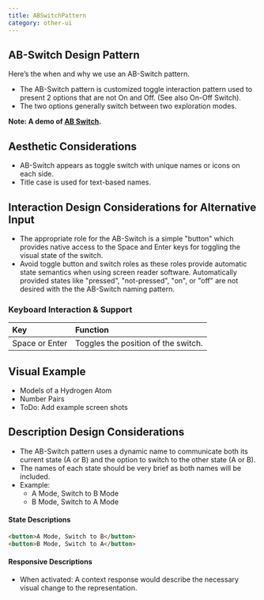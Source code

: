```yaml
---
title: ABSwitchPattern
category: other-ui
---
```


## AB-Switch Design Pattern

Here’s the when and why we use an AB-Switch pattern.

- The AB-Switch pattern is customized toggle interaction pattern used to present 2 options that are not On and Off. (See also On-Off Switch).
- The two options generally switch between two exploration modes.


**Note: A demo of [AB Switch](https://phetsims.github.io/sun/).**

## Aesthetic Considerations
* AB-Switch appears as toggle switch with unique names or icons on each side.
* Title case is used for text-based names.

## Interaction Design Considerations for Alternative Input
* The appropriate role for the AB-Switch is a simple "button" which provides native access to the Space and Enter keys for toggling the visual state of the switch.
* Avoid toggle button and switch roles as these roles provide automatic state semantics when using screen reader software. Automatically provided states like "pressed", "not-pressed", "on", or "off" are not desired with the the AB-Switch naming pattern.

### Keyboard Interaction & Support
| Key | Function |
| :-- | :------- |
|Space or Enter | Toggles the position of the switch.|


## Visual Example
- Models of a Hydrogen Atom
- Number Pairs
- ToDo: Add example screen shots


## Description Design Considerations 
- The AB-Switch pattern uses a dynamic name to communicate both its current state (A or B) and the option to switch to the other state (A or B). 
- The names of each state should be very brief as both names will be included.
- Example: 
    - A Mode, Switch to B Mode
	- B Mode, Switch to A Mode

#### State Descriptions
```html
<button>A Mode, Switch to B</button>
<button>B Mode, Switch to A</button>
```
#### Responsive Descriptions
* When activated: A context response would describe the necessary visual change to the representation.
